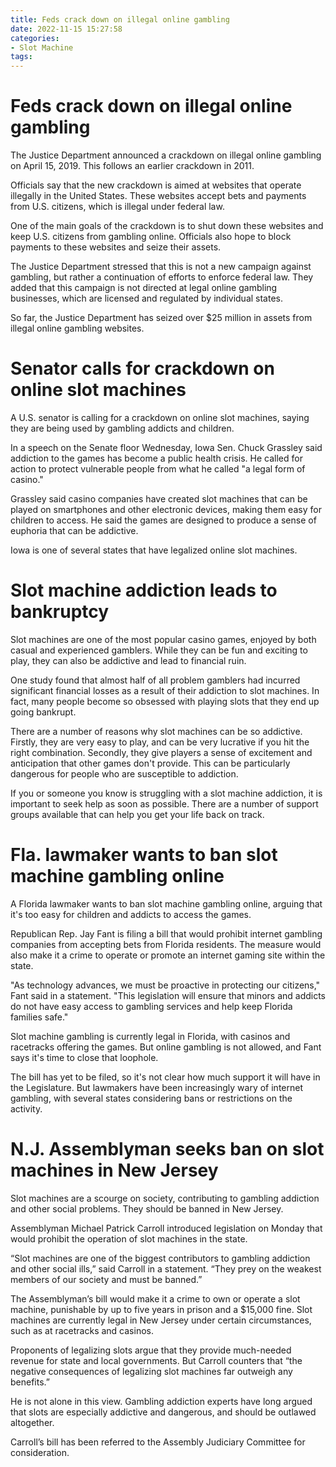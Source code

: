 ```yaml
---
title: Feds crack down on illegal online gambling
date: 2022-11-15 15:27:58
categories:
- Slot Machine
tags:
---
```



#  Feds crack down on illegal online gambling

The Justice Department announced a crackdown on illegal online gambling on April 15, 2019. This follows an earlier crackdown in 2011.

Officials say that the new crackdown is aimed at websites that operate illegally in the United States. These websites accept bets and payments from U.S. citizens, which is illegal under federal law.

One of the main goals of the crackdown is to shut down these websites and keep U.S. citizens from gambling online. Officials also hope to block payments to these websites and seize their assets.

The Justice Department stressed that this is not a new campaign against gambling, but rather a continuation of efforts to enforce federal law. They added that this campaign is not directed at legal online gambling businesses, which are licensed and regulated by individual states.

So far, the Justice Department has seized over $25 million in assets from illegal online gambling websites.

#  Senator calls for crackdown on online slot machines

A U.S. senator is calling for a crackdown on online slot machines, saying they are being used by gambling addicts and children.

In a speech on the Senate floor Wednesday, Iowa Sen. Chuck Grassley said addiction to the games has become a public health crisis. He called for action to protect vulnerable people from what he called "a legal form of casino."

Grassley said casino companies have created slot machines that can be played on smartphones and other electronic devices, making them easy for children to access. He said the games are designed to produce a sense of euphoria that can be addictive.

Iowa is one of several states that have legalized online slot machines.

#  Slot machine addiction leads to bankruptcy

Slot machines are one of the most popular casino games, enjoyed by both casual and experienced gamblers. While they can be fun and exciting to play, they can also be addictive and lead to financial ruin.

One study found that almost half of all problem gamblers had incurred significant financial losses as a result of their addiction to slot machines. In fact, many people become so obsessed with playing slots that they end up going bankrupt.

There are a number of reasons why slot machines can be so addictive. Firstly, they are very easy to play, and can be very lucrative if you hit the right combination. Secondly, they give players a sense of excitement and anticipation that other games don't provide. This can be particularly dangerous for people who are susceptible to addiction.

If you or someone you know is struggling with a slot machine addiction, it is important to seek help as soon as possible. There are a number of support groups available that can help you get your life back on track.

#  Fla. lawmaker wants to ban slot machine gambling online

A Florida lawmaker wants to ban slot machine gambling online, arguing that it's too easy for children and addicts to access the games.

Republican Rep. Jay Fant is filing a bill that would prohibit internet gambling companies from accepting bets from Florida residents. The measure would also make it a crime to operate or promote an internet gaming site within the state.

"As technology advances, we must be proactive in protecting our citizens," Fant said in a statement. "This legislation will ensure that minors and addicts do not have easy access to gambling services and help keep Florida families safe."

Slot machine gambling is currently legal in Florida, with casinos and racetracks offering the games. But online gambling is not allowed, and Fant says it's time to close that loophole.

The bill has yet to be filed, so it's not clear how much support it will have in the Legislature. But lawmakers have been increasingly wary of internet gambling, with several states considering bans or restrictions on the activity.

#  N.J. Assemblyman seeks ban on slot machines in New Jersey

Slot machines are a scourge on society, contributing to gambling addiction and other social problems. They should be banned in New Jersey.

Assemblyman Michael Patrick Carroll introduced legislation on Monday that would prohibit the operation of slot machines in the state.

“Slot machines are one of the biggest contributors to gambling addiction and other social ills,” said Carroll in a statement. “They prey on the weakest members of our society and must be banned.”

The Assemblyman’s bill would make it a crime to own or operate a slot machine, punishable by up to five years in prison and a $15,000 fine. Slot machines are currently legal in New Jersey under certain circumstances, such as at racetracks and casinos.

Proponents of legalizing slots argue that they provide much-needed revenue for state and local governments. But Carroll counters that “the negative consequences of legalizing slot machines far outweigh any benefits.”

He is not alone in this view. Gambling addiction experts have long argued that slots are especially addictive and dangerous, and should be outlawed altogether.

Carroll’s bill has been referred to the Assembly Judiciary Committee for consideration.